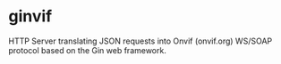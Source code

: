 # ginvif
HTTP Server translating JSON requests into Onvif (onvif.org) WS/SOAP protocol based on the Gin web framework.
